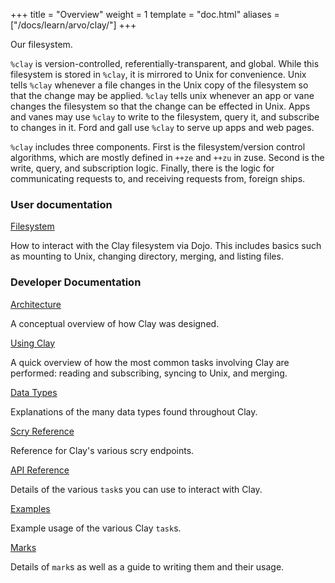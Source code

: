+++
title = "Overview"
weight = 1
template = "doc.html"
aliases = ["/docs/learn/arvo/clay/"]
+++

Our filesystem.

`%clay` is version-controlled, referentially-transparent, and global.
While this filesystem is stored in `%clay`, it is mirrored to Unix for
convenience. Unix tells `%clay` whenever a file changes in the Unix
copy of the filesystem so that the change may be applied. `%clay` tells
unix whenever an app or vane changes the filesystem so that the change
can be effected in Unix. Apps and vanes may use `%clay` to write to the
filesystem, query it, and subscribe to changes in it. Ford and gall use
`%clay` to serve up apps and web pages.

`%clay` includes three components. First is the filesystem/version
control algorithms, which are mostly defined in `++ze` and `++zu` in
zuse. Second is the write, query, and subscription logic. Finally, there
is the logic for communicating requests to, and receiving requests from,
foreign ships.

### User documentation

[Filesystem](/using/os/filesystem)

How to interact with the Clay filesystem via Dojo. This includes basics such as
mounting to Unix, changing directory, merging, and listing files.

### Developer Documentation

[Architecture](/reference/arvo/clay/architecture)

A conceptual overview of how Clay was designed.

[Using Clay](/reference/arvo/clay/using)

A quick overview of how the most common tasks involving Clay are performed:
reading and subscribing, syncing to Unix, and merging.

[Data Types](/reference/arvo/clay/data-types)

Explanations of the many data types found throughout Clay.

[Scry Reference](/reference/arvo/clay/scry)

Reference for Clay's various scry endpoints.

[API Reference](/reference/arvo/clay/tasks)

Details of the various `task`s you can use to interact with Clay.

[Examples](/reference/arvo/clay/examples)

Example usage of the various Clay `task`s.

[Marks](/reference/arvo/clay/marks/marks)

Details of `mark`s as well as a guide to writing them and their usage.
